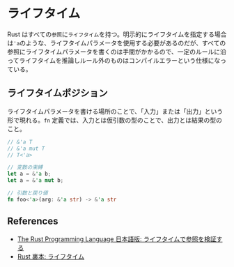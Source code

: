 # ライフタイム

Rust はすべての`参照`に`ライフタイム`を持つ。明示的にライフタイムを指定する場合は`'a`のような、ライフタイムパラメータを使用する必要があるのだが、すべての参照にライフタイムパラメータを書くのは手間がかかるので、一定のルールに沿ってライフタイムを推論しルール外のものはコンパイルエラーという仕様になっている。

## ライフタイムポジション

ライフタイムパラメータを書ける場所のことで、「入力」または「出力」という形で現れる。`fn` 定義では、入力とは仮引数の型のことで、出力とは結果の型のこと。

```rs
// &'a T
// &'a mut T
// T<'a>

// 変数の束縛
let a = &'a b;
let a = &'a mut b;

// 引数と戻り値
fn foo<'a>(arg: &'a str) -> &'a str
```

## References

- [The Rust Programming Language 日本語版: ライフタイムで参照を検証する](https://doc.rust-jp.rs/book-ja/ch10-03-lifetime-syntax.html)
- [Rust 裏本: ライフタイム](https://doc.rust-jp.rs/rust-nomicon-ja/lifetimes.html)
